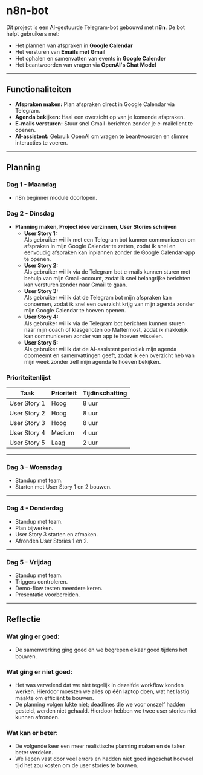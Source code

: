 # **n8n-bot**  

Dit project is een AI-gestuurde Telegram-bot gebouwd met **n8n**. De bot helpt gebruikers met:  
- Het plannen van afspraken in **Google Calendar**  
- Het versturen van **Emails met Gmail**
- Het ophalen en samenvatten van events in **Google Calender**
- Het beantwoorden van vragen via **OpenAI's Chat Model**  

---

## **Functionaliteiten**  
- **Afspraken maken:** Plan afspraken direct in Google Calendar via Telegram.  
- **Agenda bekijken:** Haal een overzicht op van je komende afspraken.  
- **E-mails versturen:** Stuur snel Gmail-berichten zonder je e-mailclient te openen.  
- **AI-assistent:** Gebruik OpenAI om vragen te beantwoorden en slimme interacties te voeren.  

---

## **Planning**  
### **Dag 1 - Maandag**  
- n8n beginner module doorlopen.

### **Dag 2 - Dinsdag**  
- **Planning maken, Project idee verzinnen, User Stories schrijven**  
  - **User Story 1:**  
    Als gebruiker wil ik met een Telegram bot kunnen communiceren om afspraken in mijn Google Calendar te zetten, zodat ik snel en eenvoudig afspraken kan inplannen zonder de Google Calendar-app te openen.  
  - **User Story 2:**  
    Als gebruiker wil ik via de Telegram bot e-mails kunnen sturen met behulp van mijn Gmail-account, zodat ik snel belangrijke berichten kan versturen zonder naar Gmail te gaan.  
  - **User Story 3:**  
    Als gebruiker wil ik dat de Telegram bot mijn afspraken kan opnoemen, zodat ik snel een overzicht krijg van mijn agenda zonder mijn Google Calendar te hoeven openen.  
  - **User Story 4:**  
    Als gebruiker wil ik via de Telegram bot berichten kunnen sturen naar mijn coach of klasgenoten op Mattermost, zodat ik makkelijk kan communiceren zonder van app te hoeven wisselen.  
  - **User Story 5:**  
    Als gebruiker wil ik dat de AI-assistent periodiek mijn agenda doorneemt en samenvattingen geeft, zodat ik een overzicht heb van mijn week zonder zelf mijn agenda te hoeven bekijken.  

### **Prioriteitenlijst**  
| Taak               | Prioriteit | Tijdinschatting |
|--------------------|------------|-----------------|
| User Story 1       | Hoog       | 8 uur           |
| User Story 2       | Hoog       | 8 uur           |
| User Story 3       | Hoog       | 8 uur           |
| User Story 4       | Medium     | 4 uur           |
| User Story 5       | Laag       | 2 uur           |  

---

### **Dag 3 - Woensdag**  
- Standup met team.
- Starten met User Story 1 en 2 bouwen.

---

### **Dag 4 - Donderdag**  
- Standup met team.
- Plan bijwerken.
- User Story 3 starten en afmaken.
- Afronden User Stories 1 en 2.

---

### **Dag 5 - Vrijdag**  
- Standup met team.
- Triggers controleren.
- Demo-flow testen meerdere keren.
- Presentatie voorbereiden.
---

## **Reflectie**  
### **Wat ging er goed:**  
- De samenwerking ging goed en we begrepen elkaar goed tijdens het bouwen.  

### **Wat ging er niet goed:**  
- Het was vervelend dat we niet tegelijk in dezelfde workflow konden werken. Hierdoor moesten we alles op één laptop doen, wat het lastig maakte om efficiënt te bouwen.  
- De planning volgen lukte niet; deadlines die we voor onszelf hadden gesteld, werden niet gehaald. Hierdoor hebben we twee user stories niet kunnen afronden.  

### **Wat kan er beter:**  
- De volgende keer een meer realistische planning maken en de taken beter verdelen.  
- We liepen vast door veel errors en hadden niet goed ingeschat hoeveel tijd het zou kosten om de user stories te bouwen.  

